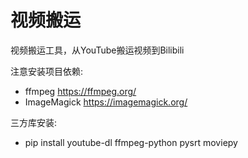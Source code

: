 # 视频搬运

视频搬运工具，从YouTube搬运视频到Bilibili

注意安装项目依赖:
* ffmpeg https://ffmpeg.org/
* ImageMagick https://imagemagick.org/

三方库安装:
* pip install youtube-dl ffmpeg-python pysrt moviepy
